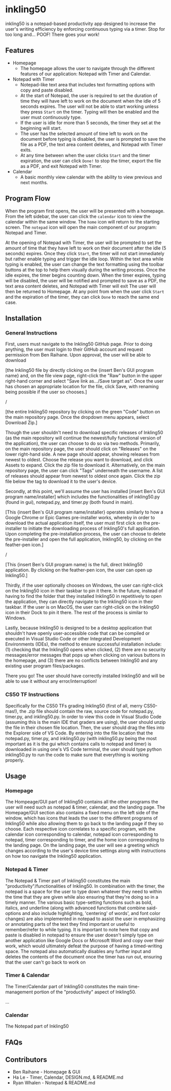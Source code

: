 # inkling50
inkling50 is a notepad-based productivity app designed to increase the user's writing efficiency by enforcing continuous typing via a timer. Stop for too long and... POOF! There goes your work! 

## Features
- Homepage
  - The homepage allows the user to navigate through the different features of our application: Notepad with Timer and Calendar.
- Notepad with Timer
  - Notepad-like text area that includes text formatting options with copy and paste disabled.
  - At the start of Notepad, the user is required to set the duration of time they will have left to work on the document when the idle of 5 seconds expires. The user will not be able to start working unless they press `Start` on the timer. Typing will then be enabled and the user must continuously type.
  - If the user is idle for more than 5 seconds, the timer they set at the beginning will start.
  - The user has the selected amount of time left to work on the document before typing is disabled, the user is prompted to save the file as a PDF, the text area content deletes, and Notepad with Timer exits.
  - At any time between when the user clicks `Start` and the timer expiration, the user can click `Done!` to stop the timer, export the file as a PDF, and exit Notepad with Timer.
- Calendar
  - A basic monthly view calendar with the ability to view previous and next months.

## Program Flow

When the program first opens, the user will be presented with a homepage. From the left sidebar, the user can click the `calendar` icon to view the calendar within the same window. The `home` icon will return to the starting screen. The `notepad` icon will open the main component of our program: Notepad and Timer.

At the opening of Notepad with Timer, the user will be prompted to set the amount of time that they have left to work on their document after the idle (5 seconds) expires. Once they click `Start`, the timer will not start immediately but rather enable typing and trigger the idle loop. Within the text area while typing is enabled, the user can change the text formatting using the toolbar buttons at the top to help them visually during the writing process. Once the idle expires, the timer begins counting down. When the timer expires, typing will be disabled, the user will be notified and prompted to save as a PDF, the text area content deletes, and Notepad with Timer will exit The user will then be returned to Homepage. At any point from when the user click `Start` and the expiration of the timer, they can click `Done` to reach the same end case.

## Installation

### General Instructions

First, users must navigate to the Inkling50 GitHub page. Prior to doing anything, the user must login to their GitHub account and request permission from Ben Raihane. Upon approval, the user will be able to download 

[the Inkling50 file by directly clicking on the {insert Ben's GUI program name} and, on the file view page, right-click the "Raw" button in the upper right-hand corner and select "Save link as.../Save target as". Once the user has chosen an appropriate location for the file, click Save, with renaming being possible if the user so chooses.]

/

[the entire Inkling50 repository by clicking on the green "Code" button on the main repository page. Once the dropdown menu appears, select Download Zip.] 

Though the user shouldn't need to download specific releases of Inkling50 (as the main repository will continue the newest/fully functional version of the application), the user can choose to do so via two methods. Primarily, on the main repository page, the user should click on "Releases" on the lower right-hand side. A new page should appear, showing releases from newest to oldest. Choose the release you want to download, and click Assets to expand. Click the zip file to download it. Alternatively, on the main repository page, the user can click "Tags" underneath the username. A list of releases should appear from newest to oldest once again. Click the zip file below the tag to download it to the user's device. 

Secondly, at this point, we'll assume the user has installed [insert Ben's GUI program name/installer] which includes the functionalities of inkling50.py (found in gui), notepad.py, and timer.py (both found in main). 

[This {insert Ben's GUI program name/installer} operates similarly to how a Google Chrome or Epic Games pre-installer works, whereby in order to download the actual application itself, the user must first click on the pre-installer to initiate the downloading process of Inkling50's full application. Upon completing the pre-installation process, the user can choose to delete the pre-installer and open the full application, Inkling50, by clicking on the feather-pen icon.]

/

[This {insert Ben's GUI program name} is the full, direct Inkling50 application. By clicking on the feather-pen icon, the user can open up Inkling50.]

Thirdly, if the user optionally chooses on Windows, the user can right-click on the Inkling50 icon in their taskbar to pin it there. In the future, instead of having to find the folder that they installed Inkling50 in repetitively to open the application, they can directly navigate to the Inkling50 icon in their taskbar. If the user is on MacOS, the user can right-click on the Inkling50 icon in their Dock to pin it there. The rest of the process is similar to Windows. 

Lastly, because Inkling50 is designed to be a desktop application that shouldn't have openly user-accessible code that can be compiled or executed in Visual Studio Code or other Integrated Development Environments (IDEs), the method to ensure successful installation include: (1) checking that the Inkling50 opens when clicked, (2) there are no security messages/error messages that pops up when clicking on various buttons in the homepage, and (3) there are no conflicts between Inkling50 and any existing user program files/packages. 

There you go! The user should have correctly installed Inkling50 and will be able to use it without any error/interruption! 

### CS50 TF Instructions

Specifically for the CS50 TFs grading Inkling50 (first of all, merry CS50-mas!), the .zip file should contain the raw, source code for notepad.py, timer.py, and inkling50.py. In order to view this code in Visual Studio Code (assuming this is the main IDE that graders are using), the user should unzip the file in their chosen file location. Then, the user should drag the files into the Explorer side of VS Code. By entering into the file location that the notepad.py, timer.py, and inkling50.py (with inkling50.py being the most important as it is the gui which contains calls to notepad and timer) is downloaded in using one's VS Code terminal, the user should type python inkling50.py to run the code to make sure that everything is working properly.

## Usage

### Homepage

The Hompeage/GUI part of Inkling50 contains all the other programs the user will need such as notepad & timer, calendar, and the landing page. The Homepage/GUI section also contains a fixed menu on the left side of the window, which has icons that leads the user to the different programs of Inkling50 while also allowing them to go back to the landing page if they so choose. Each respective icon correlates to a specific program, with the calendar icon corresponding to calendar, notepad icon corresponding to notepad, timer corresponding to timer, and the home icon corresponding to the landing page. On the landing page, the user will see a greeting which changes according to the user's device time settings along with instructions on how too navigate the Inkling50 application.

### Notepad & Timer

The Notepad & Timer part of Inkling50 constitutes the main "productivity"/functionalities of Inkling50. In combination with the timer, the notepad is a space for the user to type down whatever they need to within the time that they are given while also ensuring that they're doing so in a timely manner. The various basic type-setting functions such as bold, italics, and underline (along with advanced functions that combine said-options and also include highlighting, 'centering' of words', and font color changes) are also implemented in notepad to assist the user in emphasizing or annotating parts of the text they find important or useful to remember/refer to while typing. It is important to note here that copy and paste is disabled in notepad to ensure the user doesn't simply type on another application like Google Docs or Microsoft Word and copy over their work, which would ultimately defeat the purpose of having a timed-writing space. The notepad also automatically disables any further input and deletes the contents of the document once the timer has run out, ensuring that the user can't go back to work on 

### Timer & Calendar

The Timer/Calendar part of Inkling50 constitutes the main time-management portion of the "productivity" aspect of Inkling50. 

...

### Calendar

The Notepad part of Inkling50 

## FAQs 



## Contributors
- Ben Raihane - Homepage & GUI
- Ha Le - Timer, Calendar, DESIGN.md, & README.md
- Ryan Whalen - Notepad & README.md
